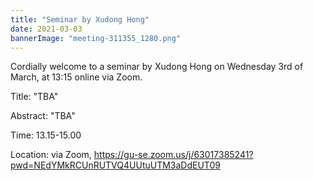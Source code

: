 ```yaml
---
title: "Seminar by Xudong Hong"
date: 2021-03-03
bannerImage: "meeting-311355_1280.png"
---
```

Cordially welcome to a seminar by Xudong Hong on Wednesday 3rd of March, at 13:15 online via Zoom.

Title: "TBA"

Abstract: "TBA"

Time: 13.15-15.00

Location: via Zoom, https://gu-se.zoom.us/j/63017385241?pwd=NEdYMkRCUnRUTVQ4UUtuUTM3aDdEUT09
